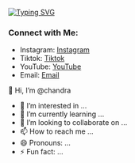 [![Typing SVG](https://readme-typing-svg.herokuapp.com?font=Fira+Code&size=30&pause=1000&width=480&lines=Hi!%2C+I'am+Chandra+Rasya+A)](https://git.io/typing-svg)

### Connect with Me:

- Instagram: [Instagram](https://www.instagram.com/chandraaa_856?igsh=NDVvN2xobGZqMmRj)
- Tiktok: [Tiktok](https://www.tiktok.com/@chandraaa_856?_t=8pT7hyxz81h&_r=1)
- YouTube: [YouTube](https://www.youtube.com/@chandrarasya.a4835)
- Email: [Email](chandrara309@gmail.com)

👋 Hi, I’m @chandra 
- 👀 I’m interested in ...
- 🌱 I’m currently learning ...
- 💞️ I’m looking to collaborate on ...
- 📫 How to reach me ...
- 😄 Pronouns: ...
- ⚡ Fun fact: ...

<!---
censtein/censtein is a ✨ special ✨ repository because its `README.md` (this file) appears on your GitHub profile.
You can click the Preview link to take a look at your changes.
--->

